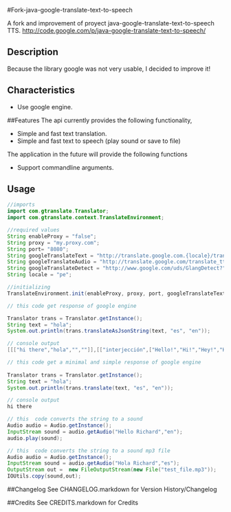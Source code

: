 #Fork-java-google-translate-text-to-speech

A fork and improvement of proyect java-google-translate-text-to-speech TTS. http://code.google.com/p/java-google-translate-text-to-speech/

## Description

Because the library google was not very usable, I decided to improve it!

## Characteristics

  * Use google engine.

##Features
The api currently provides the following functionality,

  * Simple and fast text translation.
  * Simple and fast text to speech (play sound or save to file)
  
The application in the future will provide the following functions

   * Support commandline arguments.

## Usage


```java
//imports
import com.gtranslate.Translator;
import com.gtranslate.context.TranslateEnvironment;

//required values
String enableProxy = "false";
String proxy = "my.proxy.com";
String port= "8080";
String googleTranslateText = "http://translate.google.com.{locale}/translate_a/t?";
String googleTranslateAudio = "http://translate.google.com/translate_tts?";
String googleTranslateDetect = "http://www.google.com/uds/GlangDetect?";
String locale = "pe";	

//initializing
TranslateEnvironment.init(enableProxy, proxy, port, googleTranslateText, googleTranslateAudio, googleTranslateDetect, locale);

// this code get response of google engine

Translator trans = Translator.getInstance();
String text = "hola";
System.out.println(trans.translateAsJsonString(text, "es", "en"));

// console output
[[["hi there","hola","",""]],[["interjección",["Hello!","Hi!","Hey!","Hullo!","Hallo!","Hoy!","Hail!"],[["Hello!",["¡Hola!","¡Caramba!","¡Oiga!","¡Diga!","¡Bueno!","¡Vale!"],,0.39160562],["Hi!",["¡Hola!"],,0.24506053],["Hey!",["¡Hola!","¡Eh!"],,0.038173068],["Hullo!",["¡Hola!","¡Caramba!","¡Oiga!","¡Diga!","¡Bueno!","¡Aló!"]],["Hallo!",["¡Hola!","¡Caramba!","¡Oiga!","¡Bueno!"]],["Hoy!",["¡Eh!","¡Hola!"]],["Hail!",["¡Salve!","¡Hola!"]]],"¡Hola!",9]],"es",,[["hi there",[1],true,false,634,0,2,0]],[["hola",1,[["hi there",634,true,false],["hello there",261,true,false],["Hey there",103,true,false],["hello",0,true,false],["hi",0,true,false]],[[0,4]],"hola"]],,,[],2]

// this code get a minimal and simple response of google engine
		
Translator trans = Translator.getInstance();
String text = "hola";
System.out.println(trans.translate(text, "es", "en"));

// console output
hi there

// this  code converts the string to a sound
Audio audio = Audio.getInstance();
InputStream sound = audio.getAudio("Hello Richard","en");
audio.play(sound);

// this  code converts the string to a sound mp3 file
Audio audio = Audio.getInstance();
InputStream sound = audio.getAudio("Hola Richard","es");
OutputStream out =  new FileOutputStream(new File("test_file.mp3"));
IOUtils.copy(sound,out);

```


##Changelog
See CHANGELOG.markdown for Version History/Changelog

##Credits
See CREDITS.markdown for Credits
